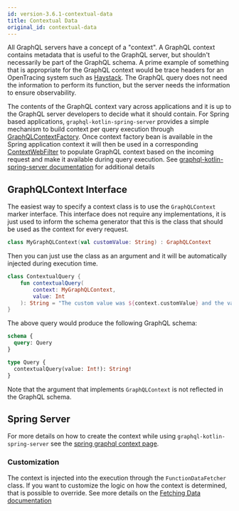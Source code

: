 ```yaml
---
id: version-3.6.1-contextual-data
title: Contextual Data
original_id: contextual-data
---
```


All GraphQL servers have a concept of a "context". A GraphQL context contains metadata that is useful to the GraphQL
server, but shouldn't necessarily be part of the GraphQL schema. A prime example of something that is appropriate
for the GraphQL context would be trace headers for an OpenTracing system such as
[Haystack](https://expediadotcom.github.io/haystack). The GraphQL query does not need the information to perform
its function, but the server needs the information to ensure observability.

The contents of the GraphQL context vary across applications and it is up to the GraphQL server developers to decide
what it should contain. For Spring based applications, `graphql-kotlin-spring-server` provides a simple mechanism to
build context per query execution through
[GraphQLContextFactory](https://github.com/ExpediaGroup/graphql-kotlin/blob/master/graphql-kotlin-spring-server/src/main/kotlin/com/expediagroup/graphql/spring/execution/GraphQLContextFactory.kt).
Once context factory bean is available in the Spring application context it will then be used in a corresponding
[ContextWebFilter](https://github.com/ExpediaGroup/graphql-kotlin/blob/master/graphql-kotlin-spring-server/src/main/kotlin/com/expediagroup/graphql/spring/execution/ContextWebFilter.kt)
to populate GraphQL context based on the incoming request and make it available during query execution. See [graphql-kotlin-spring-server documentation](../../spring-server/spring-graphql-context)
for additional details

## GraphQLContext Interface

The easiest way to specify a context class is to use the `GraphQLContext` marker interface. This interface does not require any implementations,
it is just used to inform the schema generator that this is the class that should be used as the context for every request.

```kotlin
class MyGraphQLContext(val customValue: String) : GraphQLContext
```

Then you can just use the class as an argument and it will be automatically injected during execution time.

```kotlin
class ContextualQuery {
    fun contextualQuery(
        context: MyGraphQLContext,
        value: Int
    ): String = "The custom value was ${context.customValue} and the value was $value"
}
```

The above query would produce the following GraphQL schema:

```graphql
schema {
  query: Query
}

type Query {
  contextualQuery(value: Int!): String!
}
```

Note that the argument that implements `GraphQLContext` is not reflected in the GraphQL schema.

## Spring Server
For more details on how to create the context while using `graphql-kotlin-spring-server` see the [spring graphql context page](../../spring-server/spring-graphql-context.md).

### Customization
The context is injected into the execution through the `FunctionDataFetcher` class. If you want to customize the logic on how the context is determined, that is possible to override. See more details on the [Fetching Data documentation](./fetching-data)
